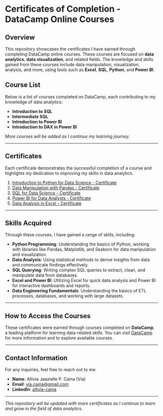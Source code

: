 # Certificates of Completion - DataCamp Online Courses

## Overview

This repository showcases the certificates I have earned through completing DataCamp online courses. These courses are focused on **data analytics**, **data visualization**, and related fields. The knowledge and skills gained from these courses include data manipulation, visualization, analysis, and more, using tools such as **Excel**, **SQL**, **Python**, and **Power BI**.

## Course List

Below is a list of courses completed on DataCamp, each contributing to my knowledge of data analytics:

- **Introduction to SQL**
- **Intermediate SQL**
- **Introduction to Power BI**
- **Introduction to DAX in Power BI**

*More courses will be added as I continue my learning journey.*

---

## Certificates

Each certificate demonstrates the successful completion of a course and highlights my dedication to improving my skills in data analytics.

1. [Introduction to Python for Data Science - Certificate](link_to_certificate)
2. [Data Manipulation with Pandas - Certificate](link_to_certificate)
3. [SQL for Data Science - Certificate](link_to_certificate)
4. [Power BI for Data Analysts - Certificate](link_to_certificate)
5. [Data Analysis in Excel - Certificate](link_to_certificate)

---

## Skills Acquired

Through these courses, I have gained a range of skills, including:

- **Python Programming**: Understanding the basics of Python, working with libraries like Pandas, Matplotlib, and Seaborn for data manipulation and visualization.
- **Data Analysis**: Using statistical methods to derive insights from data and communicate findings effectively.
- **SQL Querying**: Writing complex SQL queries to extract, clean, and manipulate data from databases.
- **Excel and Power BI**: Utilizing Excel for quick data analysis and Power BI for interactive dashboards and reports.
- **Data Engineering Fundamentals**: Understanding the basics of ETL processes, databases, and working with large datasets.

---

## How to Access the Courses

These certificates were earned through courses completed on **DataCamp**, a leading platform for learning data-related skills. You can visit [DataCamp](https://www.datacamp.com) for more information and to explore available courses.

---

## Contact Information

For any inquiries, feel free to reach out to me:

- **Name**: Allivia Jaazielle P. Caina (Via)
- **Email**: via.caina@gmail.com
- **LinkedIn**: [allivia-caina](https://www.linkedin.com/in/allivia-caina/)

---

*This repository will be updated with more certificates as I continue to learn and grow in the field of data analytics.*
